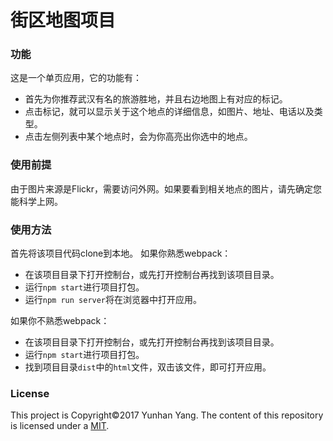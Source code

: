街区地图项目
=========================
### 功能
这是一个单页应用，它的功能有：
- 首先为你推荐武汉有名的旅游胜地，并且右边地图上有对应的标记。
- 点击标记，就可以显示关于这个地点的详细信息，如图片、地址、电话以及类型。
- 点击左侧列表中某个地点时，会为你高亮出你选中的地点。

### 使用前提
由于图片来源是Flickr，需要访问外网。如果要看到相关地点的图片，请先确定您能科学上网。

### 使用方法
首先将该项目代码clone到本地。
如果你熟悉webpack：
- 在该项目目录下打开控制台，或先打开控制台再找到该项目目录。
- 运行`npm start`进行项目打包。
- 运行`npm run server`将在浏览器中打开应用。

如果你不熟悉webpack：
- 在该项目目录下打开控制台，或先打开控制台再找到该项目目录。
- 运行`npm start`进行项目打包。
- 找到项目目录`dist`中的`html`文件，双击该文件，即可打开应用。

### License
This project is Copyright©2017 Yunhan Yang. The content of this repository is licensed under a [MIT]().